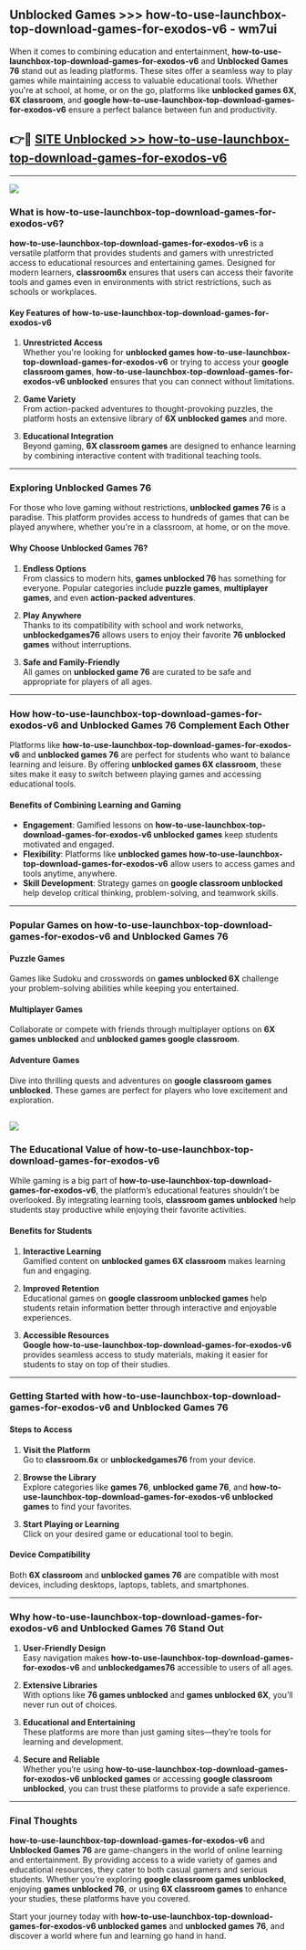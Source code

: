 ## Unblocked Games >>> how-to-use-launchbox-top-download-games-for-exodos-v6 - wm7ui 

When it comes to combining education and entertainment, **how-to-use-launchbox-top-download-games-for-exodos-v6** and **Unblocked Games 76** stand out as leading platforms. These sites offer a seamless way to play games while maintaining access to valuable educational tools. Whether you're at school, at home, or on the go, platforms like **unblocked games 6X**, **6X classroom**, and **google how-to-use-launchbox-top-download-games-for-exodos-v6** ensure a perfect balance between fun and productivity.
## 👉🔴 [SITE Unblocked >> how-to-use-launchbox-top-download-games-for-exodos-v6](http://premium.freeplayer.one?title=how-to-use-launchbox-top-download-games-for-exodos-v6&ref=22JU)
---
<a href="http://premium.freeplayer.one?title=how-to-use-launchbox-top-download-games-for-exodos-v6&ref=22JU/"><img src="https://github.com/user-attachments/assets/438f12ca-57a4-47a3-8ead-c64da593a1e5"/></a>
### What is how-to-use-launchbox-top-download-games-for-exodos-v6?  

**how-to-use-launchbox-top-download-games-for-exodos-v6** is a versatile platform that provides students and gamers with unrestricted access to educational resources and entertaining games. Designed for modern learners, **classroom6x** ensures that users can access their favorite tools and games even in environments with strict restrictions, such as schools or workplaces.  

#### Key Features of how-to-use-launchbox-top-download-games-for-exodos-v6  

1. **Unrestricted Access**  
   Whether you're looking for **unblocked games how-to-use-launchbox-top-download-games-for-exodos-v6** or trying to access your **google classroom games**, **how-to-use-launchbox-top-download-games-for-exodos-v6 unblocked** ensures that you can connect without limitations.  

2. **Game Variety**  
   From action-packed adventures to thought-provoking puzzles, the platform hosts an extensive library of **6X unblocked games** and more.  

3. **Educational Integration**  
   Beyond gaming, **6X classroom games** are designed to enhance learning by combining interactive content with traditional teaching tools.  



---

### Exploring Unblocked Games 76  

For those who love gaming without restrictions, **unblocked games 76** is a paradise. This platform provides access to hundreds of games that can be played anywhere, whether you're in a classroom, at home, or on the move.  

#### Why Choose Unblocked Games 76?  

1. **Endless Options**  
   From classics to modern hits, **games unblocked 76** has something for everyone. Popular categories include **puzzle games**, **multiplayer games**, and even **action-packed adventures**.  

2. **Play Anywhere**  
   Thanks to its compatibility with school and work networks, **unblockedgames76** allows users to enjoy their favorite **76 unblocked games** without interruptions.  

3. **Safe and Family-Friendly**  
   All games on **unblocked game 76** are curated to be safe and appropriate for players of all ages.  

---

### How how-to-use-launchbox-top-download-games-for-exodos-v6 and Unblocked Games 76 Complement Each Other  

Platforms like **how-to-use-launchbox-top-download-games-for-exodos-v6** and **unblocked games 76** are perfect for students who want to balance learning and leisure. By offering **unblocked games 6X classroom**, these sites make it easy to switch between playing games and accessing educational tools.  

#### Benefits of Combining Learning and Gaming  

- **Engagement**: Gamified lessons on **how-to-use-launchbox-top-download-games-for-exodos-v6 unblocked games** keep students motivated and engaged.  
- **Flexibility**: Platforms like **unblocked games how-to-use-launchbox-top-download-games-for-exodos-v6** allow users to access games and tools anytime, anywhere.  
- **Skill Development**: Strategy games on **google classroom unblocked** help develop critical thinking, problem-solving, and teamwork skills.  

---

### Popular Games on how-to-use-launchbox-top-download-games-for-exodos-v6 and Unblocked Games 76  

#### Puzzle Games  

Games like Sudoku and crosswords on **games unblocked 6X** challenge your problem-solving abilities while keeping you entertained.  

#### Multiplayer Games  

Collaborate or compete with friends through multiplayer options on **6X games unblocked** and **unblocked games google classroom**.  

#### Adventure Games  

Dive into thrilling quests and adventures on **google classroom games unblocked**. These games are perfect for players who love excitement and exploration.  

<a href="http://download.freeplayer.one?title=how-to-use-launchbox-top-download-games-for-exodos-v6&ref=23D/"><img src="https://github.com/user-attachments/assets/fe0c3e91-c8e1-489c-acf0-e2f614c12fb8"/></a>
---

### The Educational Value of how-to-use-launchbox-top-download-games-for-exodos-v6  

While gaming is a big part of **how-to-use-launchbox-top-download-games-for-exodos-v6**, the platform’s educational features shouldn’t be overlooked. By integrating learning tools, **classroom games unblocked** help students stay productive while enjoying their favorite activities.  

#### Benefits for Students  

1. **Interactive Learning**  
   Gamified content on **unblocked games 6X classroom** makes learning fun and engaging.  

2. **Improved Retention**  
   Educational games on **google classroom unblocked games** help students retain information better through interactive and enjoyable experiences.  

3. **Accessible Resources**  
   **Google how-to-use-launchbox-top-download-games-for-exodos-v6** provides seamless access to study materials, making it easier for students to stay on top of their studies.  

---

### Getting Started with how-to-use-launchbox-top-download-games-for-exodos-v6 and Unblocked Games 76  

#### Steps to Access  

1. **Visit the Platform**  
   Go to **classroom.6x** or **unblockedgames76** from your device.  

2. **Browse the Library**  
   Explore categories like **games 76**, **unblocked game 76**, and **how-to-use-launchbox-top-download-games-for-exodos-v6 unblocked games** to find your favorites.  

3. **Start Playing or Learning**  
   Click on your desired game or educational tool to begin.  

#### Device Compatibility  

Both **6X classroom** and **unblocked games 76** are compatible with most devices, including desktops, laptops, tablets, and smartphones.  

---

### Why how-to-use-launchbox-top-download-games-for-exodos-v6 and Unblocked Games 76 Stand Out  

1. **User-Friendly Design**  
   Easy navigation makes **how-to-use-launchbox-top-download-games-for-exodos-v6** and **unblockedgames76** accessible to users of all ages.  

2. **Extensive Libraries**  
   With options like **76 games unblocked** and **games unblocked 6X**, you’ll never run out of choices.  

3. **Educational and Entertaining**  
   These platforms are more than just gaming sites—they’re tools for learning and development.  

4. **Secure and Reliable**  
   Whether you’re using **how-to-use-launchbox-top-download-games-for-exodos-v6 unblocked games** or accessing **google classroom unblocked**, you can trust these platforms to provide a safe experience.  

---

### Final Thoughts  

**how-to-use-launchbox-top-download-games-for-exodos-v6** and **Unblocked Games 76** are game-changers in the world of online learning and entertainment. By providing access to a wide variety of games and educational resources, they cater to both casual gamers and serious students. Whether you’re exploring **google classroom games unblocked**, enjoying **games unblocked 76**, or using **6X classroom games** to enhance your studies, these platforms have you covered.  

Start your journey today with **how-to-use-launchbox-top-download-games-for-exodos-v6 unblocked games** and **unblocked games 76**, and discover a world where fun and learning go hand in hand.  